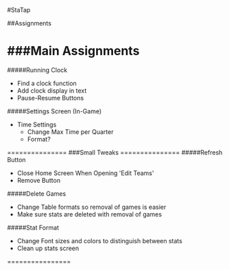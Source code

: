 #StaTap

##Assignments

###Main Assignments
===================
#####Running Clock
<ul>
	<li>Find a clock function</li>
	<li>Add clock display in text</li>
	<li>Pause-Resume Buttons</li>
</ul>
#####Settings Screen (In-Game)
<ul>
	<li>Time Settings
	<ul>
		<li>Change Max Time per Quarter</li>
		<li>Format?</li>
	</ul>
	</li>
</ul>
===============		
###Small Tweaks
===============
#####Refresh Button
<ul>
	<li>Close Home Screen When Opening 'Edit Teams'</li>
	<li>Remove Button</li>
</ul>
#####Delete Games
<ul>
	<li>Change Table formats so removal of games is easier</li>
	<li>Make sure stats are deleted with removal of games</li>
</ul>
#####Stat Format
<ul>
	<li>Change Font sizes and colors to distinguish between stats</li>
	<li>Clean up stats screen</li>
</ul>

================
